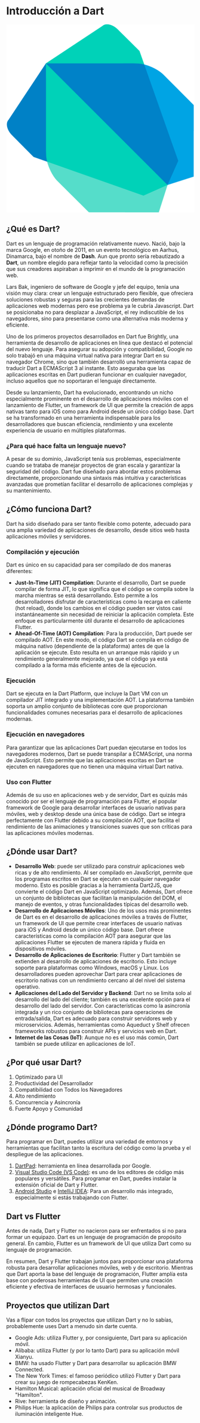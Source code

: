 # Introducción a Dart

![dart logo](../../../img/Dart-logo.png)

## ¿Qué es Dart?

Dart es un lenguaje de programación relativamente nuevo. Nació, bajo la marca Google, en otoño de 2011, en un evento tecnológico en Aarhus, Dinamarca, bajo el nombre de **Dash**. Aun que pronto sería rebautizado a **Dart**, un nombre elegido para reflejar tanto la velocidad como la precisión que sus creadores aspiraban a imprimir en el mundo de la programación web.

Lars Bak, ingeniero de software de Google y jefe del equipo, tenía una visión muy clara: crear un lenguaje estructurado pero flexible, que ofreciera soluciones robustas y seguras para las crecientes demandas de aplicaciones web modernas pero ese problema ya le cubría Javascript.
Dart se posicionaba no para desplazar a JavaScript, el rey indiscutible de los navegadores, sino para presentarse como una alternativa más moderna y eficiente.

Uno de los primeros proyectos desarrollados en Dart fue Brightly, una herramienta de desarrollo de aplicaciones en línea que destacó el potencial del nuevo lenguaje. Para asegurar su adopción y compatibilidad, Google no solo trabajó en una máquina virtual nativa para integrar Dart en su navegador Chrome, sino que también desarrolló una herramienta capaz de traducir Dart a ECMAScript 3 al instante. Esto aseguraba que las aplicaciones escritas en Dart pudieran funcionar en cualquier navegador, incluso aquellos que no soportaran el lenguaje directamente.

Desde su lanzamiento, Dart ha evolucionado, encontrando un nicho especialmente prominente en el desarrollo de aplicaciones móviles con el lanzamiento de Flutter, un framework de UI que permite la creación de apps nativas tanto para iOS como para Android desde un único código base. Dart se ha transformado en una herramienta indispensable para los desarrolladores que buscan eficiencia, rendimiento y una excelente experiencia de usuario en múltiples plataformas.

### ¿Para qué hace falta un lenguaje nuevo?

A pesar de su dominio, JavaScript tenía sus problemas, especialmente cuando se trataba de manejar proyectos de gran escala y garantizar la seguridad del código. Dart fue diseñado para abordar estos problemas directamente, proporcionando una sintaxis más intuitiva y características avanzadas que prometían facilitar el desarrollo de aplicaciones complejas y su mantenimiento.


## ¿Cómo funciona Dart?

Dart ha sido diseñado para ser tanto flexible como potente, adecuado para una amplia variedad de aplicaciones de desarrollo, desde sitios web hasta aplicaciones móviles y servidores.

### Compilación y ejecución

Dart es único en su capacidad para ser compilado de dos maneras diferentes:

- **Just-In-Time (JIT) Compilation**: Durante el desarrollo, Dart se puede compilar de forma JIT, lo que significa que el código se compila sobre la marcha mientras se está desarrollando. Esto permite a los desarrolladores disfrutar de características como la recarga en caliente (hot reload), donde los cambios en el código pueden ser vistos casi instantáneamente sin necesidad de reiniciar la aplicación completa. Este enfoque es particularmente útil durante el desarrollo de aplicaciones Flutter.
- **Ahead-Of-Time (AOT) Compilation**: Para la producción, Dart puede ser compilado AOT. En este modo, el código Dart se compila en código de máquina nativo (dependiente de la plataforma) antes de que la aplicación se ejecute. Esto resulta en un arranque más rápido y un rendimiento generalmente mejorado, ya que el código ya está compilado a la forma más eficiente antes de la ejecución.

### Ejecución

Dart se ejecuta en la Dart Platform, que incluye la Dart VM con un compilador JIT integrado y una implementación AOT. La plataforma también soporta un amplio conjunto de bibliotecas core que proporcionan funcionalidades comunes necesarias para el desarrollo de aplicaciones modernas.

### Ejecución en navegadores

Para garantizar que las aplicaciones Dart puedan ejecutarse en todos los navegadores modernos, Dart se puede transpilar a ECMAScript, una norma de JavaScript. Esto permite que las aplicaciones escritas en Dart se ejecuten en navegadores que no tienen una máquina virtual Dart nativa.

### Uso con Flutter

Además de su uso en aplicaciones web y de servidor, Dart es quizás más conocido por ser el lenguaje de programación para Flutter, el popular framework de Google para desarrollar interfaces de usuario nativas para móviles, web y desktop desde una única base de código. Dart se integra perfectamente con Flutter debido a su compilación AOT, que facilita el rendimiento de las animaciones y transiciones suaves que son críticas para las aplicaciones móviles modernas.

## ¿Dónde usar Dart?

- **Desarrollo Web**: puede ser utilizado para construir aplicaciones web ricas y de alto rendimiento. Al ser compilado en JavaScript, permite que los programas escritos en Dart se ejecuten en cualquier navegador moderno. Esto es posible gracias a la herramienta Dart2JS, que convierte el código Dart en JavaScript optimizado. Además, Dart ofrece un conjunto de bibliotecas que facilitan la manipulación del DOM, el manejo de eventos, y otras funcionalidades típicas del desarrollo web.
- **Desarrollo de Aplicaciones Móviles**: Uno de los usos más prominentes de Dart es en el desarrollo de aplicaciones móviles a través de Flutter, un framework de UI que permite crear interfaces de usuario nativas para iOS y Android desde un único código base. Dart ofrece características como la compilación AOT para asegurar que las aplicaciones Flutter se ejecuten de manera rápida y fluida en dispositivos móviles.
- **Desarrollo de Aplicaciones de Escritorio**: Flutter y Dart también se extienden al desarrollo de aplicaciones de escritorio. Esto incluye soporte para plataformas como Windows, macOS y Linux. Los desarrolladores pueden aprovechar Dart para crear aplicaciones de escritorio nativas con un rendimiento cercano al del nivel del sistema operativo.
- **Aplicaciones del Lado del Servidor y Backend**: Dart no se limita solo al desarrollo del lado del cliente; también es una excelente opción para el desarrollo del lado del servidor. Con características como la asincronía integrada y un rico conjunto de bibliotecas para operaciones de entrada/salida, Dart es adecuado para construir servidores web y microservicios. Además, herramientas como Aqueduct y Shelf ofrecen frameworks robustos para construir APIs y servicios web en Dart.
- **Internet de las Cosas (IoT)**: Aunque no es el uso más común, Dart también se puede utilizar en aplicaciones de IoT.

## ¿Por qué usar Dart?

1. Optimizado para UI
2. Productividad del Desarrollador
3. Compatibilidad con Todos los Navegadores
4. Alto rendimiento
5. Concurrencia y Asincronía
6. Fuerte Apoyo y Comunidad

## ¿Dónde programo Dart?

Para programar en Dart, puedes utilizar una variedad de entornos y herramientas que facilitan tanto la escritura del código como la prueba y el despliegue de las aplicaciones.

1. [DartPad](https://dartpad.dev/): herramienta en línea desarrollada por Google.
2. [Visual Studio Code (VS Code)](https://code.visualstudio.com/): es uno de los editores de código más populares y versátiles. Para programar en Dart, puedes instalar la extensión oficial de Dart y Flutter.
3. [Android Studio](https://developer.android.com/studio?hl=es-419) e [IntelliJ IDEA](https://www.jetbrains.com/idea/): Para un desarrollo más integrado, especialmente si estás trabajando con Flutter.

## Dart vs Flutter

Antes de nada, Dart y Flutter no nacieron para ser enfrentados si no para formar un equipazo.
Dart es un lenguaje de programación de propósito general. En cambio, Flutter es un framework de UI que utiliza Dart como su lenguaje de programación. 

En resumen, Dart y Flutter trabajan juntos para proporcionar una plataforma robusta para desarrollar aplicaciones móviles, web y de escritorio. Mientras que Dart aporta la base del lenguaje de programación, Flutter amplía esta base con poderosas herramientas de UI que permiten una creación eficiente y efectiva de interfaces de usuario hermosas y funcionales.

## Proyectos que utilizan Dart

Vas a flipar con todos los proyectos que utilizan Dart y no lo sabías, probablemente uses Dart a menudo sin darte cuenta. 

- Google Ads: utiliza Flutter y, por consiguiente, Dart para su aplicación móvil.
- Alibaba: utiliza Flutter (y por lo tanto Dart) para su aplicación móvil Xianyu.
- BMW: ha usado Flutter y Dart para desarrollar su aplicación BMW Connected.
- The New York Times: el famoso periódico utilizó Flutter y Dart para crear su juego de rompecabezas KenKen.
- Hamilton Musical: aplicación oficial del musical de Broadway "Hamilton".
- Rive: herramienta de diseño y animación.
- Philips Hue: la aplicación de Philips para controlar sus productos de iluminación inteligente Hue. 